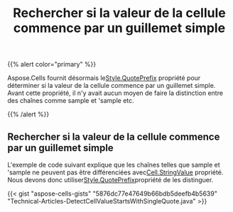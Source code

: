 ﻿---
title: Rechercher si la valeur de la cellule commence par un guillemet simple
type: docs
weight: 610
url: /fr/java/find-if-the-cell-value-starts-with-single-quote-mark/
---
{{% alert color="primary" %}} 

 Aspose.Cells fournit désormais le[Style.QuotePrefix](https://reference.aspose.com/cells/java/com.aspose.cells/style#QuotePrefix) propriété pour déterminer si la valeur de la cellule commence par un guillemet simple. Avant cette propriété, il n'y avait aucun moyen de faire la distinction entre des chaînes comme sample et 'sample etc.

{{% /alert %}} 
## **Rechercher si la valeur de la cellule commence par un guillemet simple**
L'exemple de code suivant explique que les chaînes telles que sample et 'sample ne peuvent pas être différenciées avec[Cell.StringValue](https://reference.aspose.com/cells/java/com.aspose.cells/cell#StringValue) propriété. Nous devons donc utiliser[Style.QuotePrefix](https://reference.aspose.com/cells/java/com.aspose.cells/style#QuotePrefix)propriété de les distinguer.



{{< gist "aspose-cells-gists" "5876dc77e47649b66bdb5deefb4b5639" "Technical-Articles-DetectCellValueStartsWithSingleQuote.java" >}}
